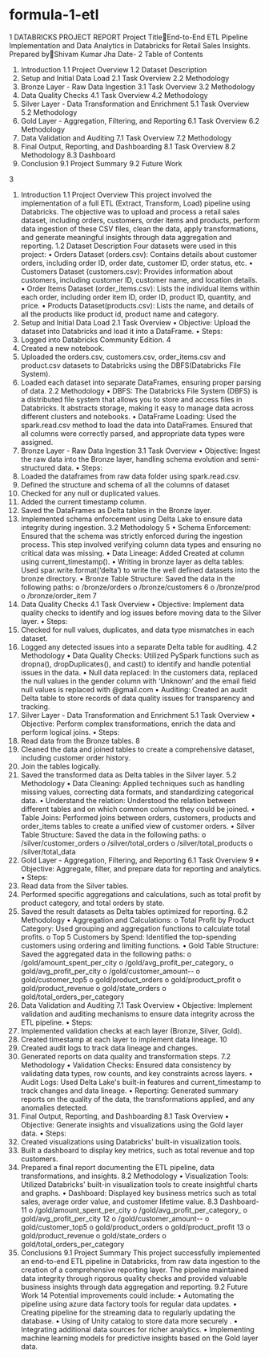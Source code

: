 # formula-1-etl

1
DATABRICKS PROJECT REPORT
Project TitleEnd-to-End ETL Pipeline Implementation and Data Analytics in 
Databricks for Retail Sales Insights.
Prepared byShivam Kumar Jha
Date-
2
Table of Contents
1. Introduction
1.1 Project Overview
1.2 Dataset Description
2. Setup and Initial Data Load
2.1 Task Overview
2.2 Methodology
3. Bronze Layer - Raw Data Ingestion
3.1 Task Overview
3.2 Methodology
4. Data Quality Checks
4.1 Task Overview
4.2 Methodology
5. Silver Layer - Data Transformation and Enrichment
5.1 Task Overview
5.2 Methodology
6. Gold Layer - Aggregation, Filtering, and Reporting
6.1 Task Overview
6.2 Methodology
7. Data Validation and Auditing
7.1 Task Overview
7.2 Methodology
8. Final Output, Reporting, and Dashboarding
8.1 Task Overview
8.2 Methodology
8.3 Dashboard
9. Conclusion
9.1 Project Summary
9.2 Future Work
 
3
1. Introduction
1.1 Project Overview
This project involved the implementation of a full ETL (Extract, Transform, Load) pipeline 
using Databricks. The objective was to upload and process a retail sales dataset, 
including orders, customers, order items and products, perform data ingestion of these 
CSV files, clean the data, apply transformations, and generate meaningful insights 
through data aggregation and reporting.
1.2 Dataset Description
Four datasets were used in this project:
• Orders Dataset (orders.csv): Contains details about customer orders, including 
order ID, order date, customer ID, order status, etc.
• Customers Dataset (customers.csv): Provides information about customers, 
including customer ID, customer name, and location details.
• Order Items Dataset (order_items.csv): Lists the individual items within each 
order, including order item ID, order ID, product ID, quantity, and price.
• Products Dataset(products.csv): Lists the name, and details of all the products 
like product id, product name and category.
2. Setup and Initial Data Load
2.1 Task Overview
• Objective: Upload the dataset into Databricks and load it into a DataFrame.
• Steps:
1. Logged into Databricks Community Edition.
4
2. Created a new notebook.
3. Uploaded the orders.csv, customers.csv, order_items.csv and product.csv
datasets to Databricks using the DBFS(Databricks File System).
4. Loaded each dataset into separate DataFrames, ensuring proper parsing 
of data.
2.2 Methodology
• DBFS: The Databricks File System (DBFS) is a distributed file system that allows 
you to store and access files in Databricks. It abstracts storage, making it easy to 
manage data across different clusters and notebooks.
• DataFrame Loading: Used the spark.read.csv method to load the data into 
DataFrames. Ensured that all columns were correctly parsed, and appropriate 
data types were assigned.
3. Bronze Layer - Raw Data Ingestion
3.1 Task Overview
• Objective: Ingest the raw data into the Bronze layer, handling schema evolution 
and semi-structured data.
• Steps:
1. Loaded the dataframes from raw data folder using spark.read.csv.
2. Defined the structure and schema of all the columns of dataset
3. Checked for any null or duplicated values.
4. Added the current timestamp column.
5. Saved the DataFrames as Delta tables in the Bronze layer.
6. Implemented schema enforcement using Delta Lake to ensure data 
integrity during ingestion.
3.2 Methodology
5
• Schema Enforcement: Ensured that the schema was strictly enforced during the 
ingestion process. This step involved verifying column data types and ensuring no 
critical data was missing.
• Data Lineage: Added Created at column using current_timestamp().
• Writing in bronze layer as delta tables: Used spar.write.format(‘delta’) to write 
the well defined datasets into the bronze directory.
• Bronze Table Structure: Saved the data in the following paths:
o /bronze/orders
o /bronze/customers
6
o /bronze/prod
o /bronze/order_item
7
4. Data Quality Checks
4.1 Task Overview
• Objective: Implement data quality checks to identify and log issues before 
moving data to the Silver layer.
• Steps:
1. Checked for null values, duplicates, and data type mismatches in each 
dataset.
2. Logged any detected issues into a separate Delta table for auditing.
4.2 Methodology
• Data Quality Checks: Utilized PySpark functions such as dropna(), 
dropDuplicates(), and cast() to identify and handle potential issues in the data.
• Null data replaced: In the customers data, replaced the null values in the gender 
column with ‘Unknown’ and the email field null values is replaced with 
<username><id>@gmail.com
• Auditing: Created an audit Delta table to store records of data quality issues for 
transparency and tracking.
5. Silver Layer - Data Transformation and Enrichment
5.1 Task Overview
• Objective: Perform complex transformations, enrich the data and perform logical 
joins.
• Steps:
1. Read data from the Bronze tables.
8
2. Cleaned the data and joined tables to create a comprehensive dataset, 
including customer order history.
3. Join the tables logically.
4. Saved the transformed data as Delta tables in the Silver layer.
5.2 Methodology
• Data Cleaning: Applied techniques such as handling missing values, correcting 
data formats, and standardizing categorical data.
• Understand the relation: Understood the relation between different tables and 
on which common columns they could be joined.
• Table Joins: Performed joins between orders, customers, products and 
order_items tables to create a unified view of customer orders.
• Silver Table Structure: Saved the data in the following paths:
o /silver/customer_orders
o /silver/total_orders
o /silver/total_products
o /silver/total_data
6. Gold Layer - Aggregation, Filtering, and Reporting
6.1 Task Overview
9
• Objective: Aggregate, filter, and prepare data for reporting and analytics.
• Steps:
1. Read data from the Silver tables.
2. Performed specific aggregations and calculations, such as total profit by 
product category, and total orders by state.
3. Saved the result datasets as Delta tables optimized for reporting.
6.2 Methodology
• Aggregation and Calculations:
o Total Profit by Product Category: Used grouping and aggregation 
functions to calculate total profits.
o Top 5 Customers by Spend: Identified the top-spending customers using 
ordering and limiting functions.
• Gold Table Structure: Saved the aggregated data in the following paths:
o /gold/amount_spent_per_city
o /gold/avg_profit_per_category_
o gold/avg_profit_per_city
o /gold/customer_amount--
o gold/customer_top5
o gold/product_orders
o gold/product_profit
o gold/product_revenue
o gold/state_orders
o gold/total_orders_per_category
7. Data Validation and Auditing
7.1 Task Overview
• Objective: Implement validation and auditing mechanisms to ensure data 
integrity across the ETL pipeline.
• Steps:
1. Implemented validation checks at each layer (Bronze, Silver, Gold).
2. Created timestamp at each layer to implement data lineage.
10
3. Created audit logs to track data lineage and changes.
4. Generated reports on data quality and transformation steps.
7.2 Methodology
• Validation Checks: Ensured data consistency by validating data types, row 
counts, and key constraints across layers.
• Audit Logs: Used Delta Lake's built-in features and current_timestamp to track 
changes and data lineage.
• Reporting: Generated summary reports on the quality of the data, the 
transformations applied, and any anomalies detected.
8. Final Output, Reporting, and Dashboarding
8.1 Task Overview
• Objective: Generate insights and visualizations using the Gold layer data.
• Steps:
1. Created visualizations using Databricks' built-in visualization tools.
2. Built a dashboard to display key metrics, such as total revenue and top 
customers.
3. Prepared a final report documenting the ETL pipeline, data 
transformations, and insights.
8.2 Methodology
• Visualization Tools: Utilized Databricks' built-in visualization tools to create 
insightful charts and graphs.
• Dashboard: Displayed key business metrics such as total sales, average order 
value, and customer lifetime value.
8.3 Dashboard-
11
o /gold/amount_spent_per_city
o /gold/avg_profit_per_category_
o gold/avg_profit_per_city
12
o /gold/customer_amount--
o gold/customer_top5
o gold/product_orders
o gold/product_profit
13
o gold/product_revenue
o gold/state_orders
o gold/total_orders_per_category
9. Conclusions
9.1 Project Summary
This project successfully implemented an end-to-end ETL pipeline in Databricks, from 
raw data ingestion to the creation of a comprehensive reporting layer. The pipeline 
maintained data integrity through rigorous quality checks and provided valuable 
business insights through data aggregation and reporting.
9.2 Future Work
14
Potential improvements could include:
• Automating the pipeline using azure data factory tools for regular data updates.
• Creating pipeline for the streaming data to regularly updating the database.
• Using of Unity catalog to store data more securely .
• Integrating additional data sources for richer analytics.
• Implementing machine learning models for predictive insights based on the Gold 
layer data.
